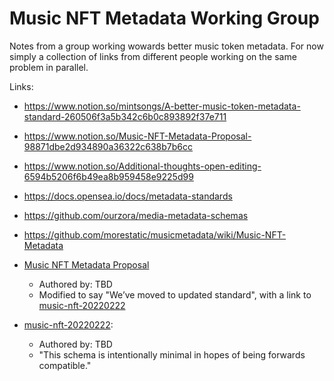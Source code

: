 # Music NFT Metadata Working Group

Notes from a group working wowards better music token metadata. For now simply a collection of links from different people working on the same problem in parallel. 

Links:
- https://www.notion.so/mintsongs/A-better-music-token-metadata-standard-260506f3a5b342c6b0c893892f37e711
- https://www.notion.so/Music-NFT-Metadata-Proposal-98871dbe2d934890a36322c638b7b6cc
- https://www.notion.so/Additional-thoughts-open-editing-6594b5206f6b49ea8b959458e9225d99
- https://docs.opensea.io/docs/metadata-standards
- https://github.com/ourzora/media-metadata-schemas
- https://github.com/morestatic/musicmetadata/wiki/Music-NFT-Metadata

- [Music NFT Metadata Proposal](https://www.notion.so/Music-NFT-Metadata-Proposal-98871dbe2d934890a36322c638b7b6cc)
  - Authored by: TBD
  - Modified to say "We’ve moved to updated standard", with a link to [music-nft-20220222](https://www.notion.so/Music-NFT-Metadata-Proposal-98871dbe2d934890a36322c638b7b6cc)

- [music-nft-20220222](https://www.notion.so/music-nft-20220222-96631ddf932f4fe8837dfb2e71168e0f):
  - Authored by: TBD
  - "This schema is intentionally minimal in hopes of being forwards compatible."
